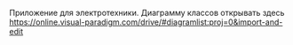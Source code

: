 Приложение для электротехники.
Диаграмму классов открывать здесь https://online.visual-paradigm.com/drive/#diagramlist:proj=0&import-and-edit
